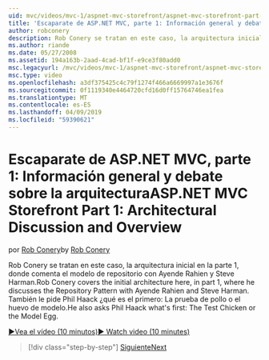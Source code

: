 ```yaml
---
uid: mvc/videos/mvc-1/aspnet-mvc-storefront/aspnet-mvc-storefront-part-1-architectural-discussion-and-overview
title: 'Escaparate de ASP.NET MVC, parte 1: Información general y debate sobre la arquitectura | Microsoft Docs'
author: robconery
description: Rob Conery se tratan en este caso, la arquitectura inicial en la parte 1, donde comenta el modelo de repositorio con Ayende Rahien y Steve Harman. También le pregunta a Phil...
ms.author: riande
ms.date: 05/27/2008
ms.assetid: 194a163b-2aad-4cad-bf1f-e9ce3f80add0
msc.legacyurl: /mvc/videos/mvc-1/aspnet-mvc-storefront/aspnet-mvc-storefront-part-1-architectural-discussion-and-overview
msc.type: video
ms.openlocfilehash: a3df375425c4c79f1274f466a6669997a1e3676f
ms.sourcegitcommit: 0f1119340e4464720cfd16d0ff15764746ea1fea
ms.translationtype: MT
ms.contentlocale: es-ES
ms.lasthandoff: 04/09/2019
ms.locfileid: "59390621"
---
```

# <a name="aspnet-mvc-storefront-part-1-architectural-discussion-and-overview"></a><span data-ttu-id="c0b0c-104">Escaparate de ASP.NET MVC, parte 1: Información general y debate sobre la arquitectura</span><span class="sxs-lookup"><span data-stu-id="c0b0c-104">ASP.NET MVC Storefront Part 1: Architectural Discussion and Overview</span></span>

<span data-ttu-id="c0b0c-105">por [Rob Conery](https://github.com/robconery)</span><span class="sxs-lookup"><span data-stu-id="c0b0c-105">by [Rob Conery](https://github.com/robconery)</span></span>

<span data-ttu-id="c0b0c-106">Rob Conery se tratan en este caso, la arquitectura inicial en la parte 1, donde comenta el modelo de repositorio con Ayende Rahien y Steve Harman.</span><span class="sxs-lookup"><span data-stu-id="c0b0c-106">Rob Conery covers the initial architecture here, in part 1, where he discusses the Repository Pattern with Ayende Rahien and Steve Harman.</span></span> <span data-ttu-id="c0b0c-107">También le pide Phil Haack ¿qué es el primero: La prueba de pollo o el huevo de modelo.</span><span class="sxs-lookup"><span data-stu-id="c0b0c-107">He also asks Phil Haack what's first: The Test Chicken or the Model Egg.</span></span>

[<span data-ttu-id="c0b0c-108">&#9654;Vea el vídeo (10 minutos)</span><span class="sxs-lookup"><span data-stu-id="c0b0c-108">&#9654; Watch video (10 minutes)</span></span>](https://channel9.msdn.com/Blogs/ASP-NET-Site-Videos/aspnet-mvc-storefront-part-1-architectural-discussion-and-overview)

> [!div class="step-by-step"]
> [<span data-ttu-id="c0b0c-109">Siguiente</span><span class="sxs-lookup"><span data-stu-id="c0b0c-109">Next</span></span>](aspnet-mvc-storefront-part-2-the-repository-pattern.md)
